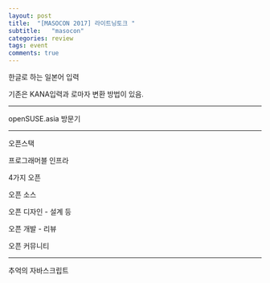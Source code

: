 ```yaml
---
layout: post
title:  "[MASOCON 2017] 라이트닝토크 "
subtitle:   "masocon"
categories: review
tags: event
comments: true
---
```


한글로 하는 일본어 입력

기존은 KANA입력과 로마자 변환 방법이 있음.

---

openSUSE.asia 방문기

---

오픈스택

프로그래머블 인프라

4가지 오픈

오픈 소스

오픈 디자인 - 설계 등

오픈 개발 - 리뷰

오픈 커뮤니티 

---

추억의 자바스크립트





